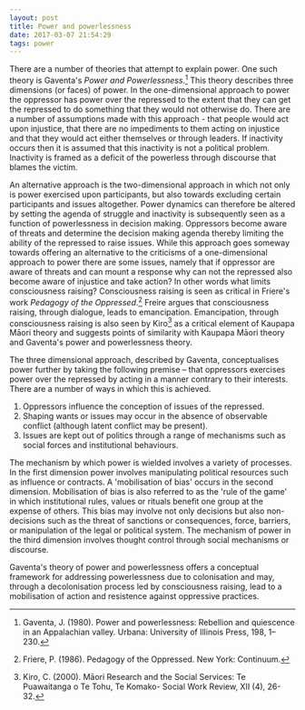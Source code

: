 ```yaml
---
layout: post
title: Power and powerlessness
date: 2017-03-07 21:54:29
tags: power
---
```



There are a number of theories that attempt to explain power. One such theory is Gaventa's *Power and Powerlessness*.[^gaventa] This theory describes three dimensions (or faces) of power. In the one-dimensional approach to power the oppressor has power over the repressed to the extent that they can get the repressed to do something that they would not otherwise do.  There are a number of assumptions made with this approach - that people would act upon injustice, that there are no impediments to them acting on injustice and that they would act either themselves or through leaders. If inactivity occurs then it is assumed that this inactivity is not a political problem. Inactivity is framed as a deficit of the powerless  through discourse that blames the victim. 

An alternative approach is the two-dimensional approach in which not only is power exercised upon participants, but also towards excluding certain participants and issues altogether. Power dynamics can therefore be altered by setting the agenda of struggle and inactivity is subsequently seen as a function of powerlessness in decision making. Oppressors become aware of threats and determine the decision making agenda thereby limiting the ability of the repressed to raise issues. While this approach goes someway towards offering an alternative to the criticisms of a one-dimensional approach to power there are some issues, namely that if oppressor are aware of threats and can mount a response why can not the repressed also become aware of injustice and take action? In other words what limits consciousness raising? Consciousness raising is seen as critical in Friere's work *Pedagogy of the Oppressed*.[^friere] Freire argues that consciousness raising, through dialogue, leads to emancipation. Emancipation, through consciousness raising is also seen by Kiro[^kiro] as a critical element of Kaupapa Māori theory and suggests  points of similarity with Kaupapa Māori theory and Gaventa's power and powerlessness theory.  

The three dimensional approach, described by Gaventa, conceptualises power further by taking the following premise – that oppressors exercises power over the repressed by acting in a manner contrary to their interests.  There are a number of ways in which this is achieved.   

1. Oppressors influence the conception of issues of the repressed.  
2. Shaping wants or issues may occur in the absence of observable conflict (although latent conflict may be present).  
3. Issues are kept out of politics through a range of mechanisms such as social forces and institutional behaviours.  

The mechanism by which power is wielded involves a variety of processes. In the first dimension power involves manipulating political resources such as influence or contracts. A 'mobilisation of bias' occurs in the second dimension. Mobilisation of bias is also referred to as the 'rule of the game' in which institutional rules, values or rituals benefit one group at the expense of others.  This bias may involve not only decisions but also non-decisions such as the threat of sanctions or consequences, force, barriers, or manipulation of the legal or political system. The mechanism of power in the third dimension involves thought control through social mechanisms or discourse.     

Gaventa's theory of power and powerlessness offers a conceptual framework for addressing powerlessness due to colonisation and may, through a decolonisation process led by  consciousness raising,  lead to a mobilisation of action and resistence against oppressive practices. 

[^gaventa]: Gaventa, J. (1980). Power and powerlessness: Rebellion and quiescence in an Appalachian valley. Urbana: University of Illinois Press, 198, 1–230.  

[^friere]: Friere, P. (1986). Pedagogy of the Oppressed. New York: Continuum.  

[^kiro]: Kiro, C. (2000). Māori Research and the Social Services: Te Puawaitanga o Te Tohu, Te Komako- Social Work Review, XII (4), 26-32.


